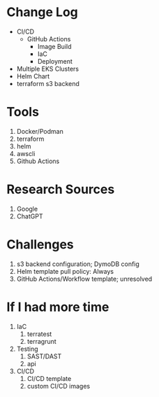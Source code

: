 # Change Log 
* CI/CD
    * GitHub Actions
        * Image Build
        * IaC
        * Deployment
* Multiple EKS Clusters
* Helm Chart
* terraform s3 backend

# Tools
1. Docker/Podman
1. terraform
1. helm
1. awscli
1. Github Actions

# Research Sources
1. Google
1. ChatGPT

# Challenges
1. s3 backend configuration; DymoDB config
1. Helm template pull policy: Always
1. GitHub Actions/Workflow template; unresolved

# If I had more time
1. IaC
    1. terratest
    1. terragrunt
1. Testing
    1. SAST/DAST
    1. api
1. CI/CD
    1. CI/CD template
    1. custom CI/CD images

